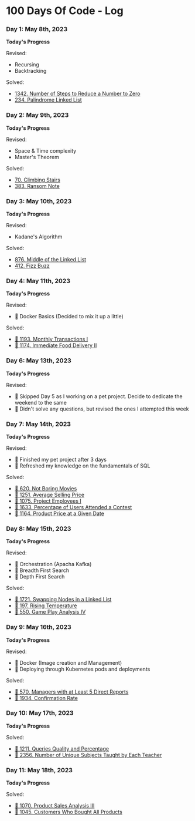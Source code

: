 # 100 Days Of Code - Log

### Day 1: May 8th, 2023

**Today's Progress**

Revised:
- Recursing
- Backtracking

Solved:
- [1342. Number of Steps to Reduce a Number to Zero](https://leetcode.com/problems/number-of-steps-to-reduce-a-number-to-zero/)
- [234. Palindrome Linked List](https://leetcode.com/problems/palindrome-linked-list/)

### Day 2: May 9th, 2023

**Today's Progress**

Revised:
- Space & Time complexity
- Master's Theorem

Solved:
- [70. Climbing Stairs](https://leetcode.com/problems/climbing-stairs/description/)
- [383. Ransom Note](https://leetcode.com/problems/ransom-note/)

### Day 3: May 10th, 2023

**Today's Progress**

Revised:
- Kadane's Algorithm

Solved:
- [876. Middle of the Linked List](https://leetcode.com/problems/middle-of-the-linked-list/)
- [412. Fizz Buzz](https://leetcode.com/problems/fizz-buzz/)

### Day 4: May 11th, 2023

**Today's Progress**

Revised:
- 📌 Docker Basics (Decided to mix it up a little)

Solved:
- [📌 1193. Monthly Transactions I](https://leetcode.com/problems/monthly-transactions-i/)
- [📌 1174. Immediate Food Delivery II](https://leetcode.com/problems/immediate-food-delivery-ii/)

### Day 6: May 13th, 2023

**Today's Progress**

Revised:
- 📌 Skipped Day 5 as I working on a pet project. Decide to dedicate the weekend to the same 
- 📌 Didn't solve any questions, but revised the ones I attempted this week

### Day 7: May 14th, 2023

**Today's Progress**

Revised:
- 📌 Finished my pet project after 3 days
- 📌 Refreshed my knowledge on the fundamentals of SQL

Solved:
- [📌 620. Not Boring Movies](https://leetcode.com/problems/not-boring-movies/)
- [📌 1251. Average Selling Price](https://leetcode.com/problems/average-selling-price/)
- [📌 1075. Project Employees I](https://leetcode.com/problems/project-employees-i/)
- [📌 1633. Percentage of Users Attended a Contest](https://leetcode.com/problems/percentage-of-users-attended-a-contest/)
- [📌 1164. Product Price at a Given Date](https://leetcode.com/problems/product-price-at-a-given-date/)

### Day 8: May 15th, 2023

**Today's Progress**

Revised:
- 📌 Orchestration (Apacha Kafka)
- 📌 Breadth First Search
- 📌 Depth First Search

Solved:
- [📌 1721. Swapping Nodes in a Linked List](https://leetcode.com/problems/swapping-nodes-in-a-linked-list/)
- [📌 197. Rising Temperature](https://leetcode.com/problems/rising-temperature/)
- [📌 550. Game Play Analysis IV](https://leetcode.com/problems/game-play-analysis-iv/)

### Day 9: May 16th, 2023

**Today's Progress**

Revised:
- 📌 Docker (Image creation and Management)
- 📌 Deploying through Kubernetes pods and deployments

Solved:
- [📌 570. Managers with at Least 5 Direct Reports](https://leetcode.com/problems/managers-with-at-least-5-direct-reports/)
- [📌 1934. Confirmation Rate](https://leetcode.com/problems/confirmation-rate/)

### Day 10: May 17th, 2023

**Today's Progress**

Solved:
- [📌 1211. Queries Quality and Percentage](https://leetcode.com/problems/queries-quality-and-percentage/)
- [📌 2356. Number of Unique Subjects Taught by Each Teacher](https://leetcode.com/problems/number-of-unique-subjects-taught-by-each-teacher/)

### Day 11: May 18th, 2023

**Today's Progress**

Solved:
- [📌 1070. Product Sales Analysis III](https://leetcode.com/problems/product-sales-analysis-iii/)
- [📌 1045. Customers Who Bought All Products](https://leetcode.com/problems/customers-who-bought-all-products/)
